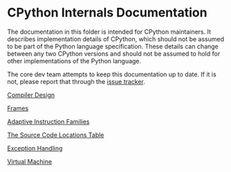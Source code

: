 
# CPython Internals Documentation

The documentation in this folder is intended for CPython maintainers.
It describes implementation details of CPython, which should not be
assumed to be part of the Python language specification. These details
can change between any two CPython versions and should not be assumed
to hold for other implementations of the Python language.

The core dev team attempts to keep this documentation up to date. If
it is not, please report that through the
[issue tracker](https://github.com/python/cpython/issues).


[Compiler Design](compiler.md)

[Frames](frames.md)

[Adaptive Instruction Families](adaptive.md)

[The Source Code Locations Table](locations.md)

[Exception Handling](exception_handling.md)

[Virtual Machine](vm-state.md)
